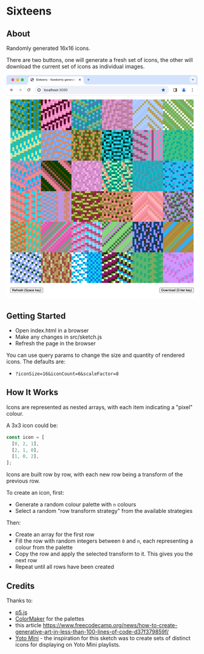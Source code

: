 # Sixteens

## About

Randomly generated 16x16 icons.

There are two buttons, one will generate a fresh set of icons, the other will download the current set of icons as individual images.

![Screenshot](screenshot.png)

## Getting Started

- Open index.html in a browser
- Make any changes in src/sketch.js
- Refresh the page in the browser

You can use query params to change the size and quantity of rendered icons. The defaults are:

- `?iconSize=16&iconCount=6&scaleFactor=8`

## How It Works

Icons are represented as nested arrays, with each item indicating a "pixel" colour.

A 3x3 icon could be:

```js
const icon = [
  [0, 2, 1],
  [2, 1, 0],
  [1, 0, 2],
];
```

Icons are built row by row, with each new row being a transform of the previous row.

To create an icon, first:

- Generate a random colour palette with `n` colours
- Select a random "row transform strategy" from the available strategies

Then:

- Create an array for the first row
- Fill the row with random integers between `0` and `n`, each representing a colour from the palette
- Copy the row and apply the selected transform to it. This gives you the next row
- Repeat until all rows have been created

## Credits

Thanks to:

- [p5.js](https://github.com/processing/p5.js)
- [ColorMaker](https://github.com/julienlabat/colormaker) for the palettes
- this article https://www.freecodecamp.org/news/how-to-create-generative-art-in-less-than-100-lines-of-code-d37f379859f/
- [Yoto Mini](https://uk.yotoplay.com/yoto-mini) - the inspiration for this sketch was to create sets of distinct icons for displaying on Yoto Mini playlists.
